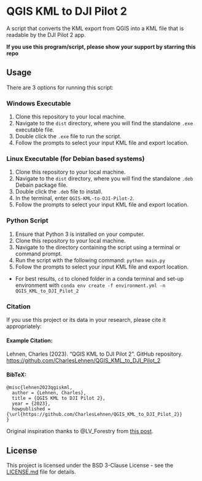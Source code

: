 # QGIS KML to DJI Pilot 2

A script that converts the KML export from QGIS into a KML file that is readable by the DJI Pilot 2 app.

**If you use this program/script, please show your support by starring this repo**

## Usage

There are 3 options for running this script:

### Windows Executable

1. Clone this repository to your local machine.
2. Navigate to the `dist` directory, where you will find the standalone `.exe` executable file.
3. Double click the `.exe` file to run the script.
4. Follow the prompts to select your input KML file and export location.

### Linux Executable (for Debian based systems)

1. Clone this repository to your local machine.
2. Navigate to the `dist` directory, where you will find the standalone `.deb` Debain package file.
3. Double click the `.deb` file to install.
4. In the terminal, enter `QGIS-KML-to-DJI-Pilot-2`.
5. Follow the prompts to select your input KML file and export location.

### Python Script

1. Ensure that Python 3 is installed on your computer.
2. Clone this repository to your local machine.
3. Navigate to the directory containing the script using a terminal or command prompt.
4. Run the script with the following command: `python main.py`
5. Follow the prompts to select your input KML file and export location.

* For best results, `cd` to cloned folder in a conda terminal and set-up environment with `conda env create -f environment.yml -n QGIS_KML_to_DJI_Pilot_2`

### Citation

If you use this project or its data in your research, please cite it appropriately:

#### Example Citation:
Lehnen, Charles (2023). “QGIS KML to DJI Pilot 2”. GitHub repository. https://github.com/CharlesLehnen/QGIS_KML_to_DJI_Pilot_2

#### BibTeX:

```
@misc{lehnen2023qgiskml,
  author = {Lehnen, Charles},
  title = {QGIS KML to DJI Pilot 2},
  year = {2023},
  howpublished = {\url{https://github.com/CharlesLehnen/QGIS_KML_to_DJI_Pilot_2}}
}
```

Original inspiration thanks to @LV_Forestry from [this post](https://forum.dji.com/thread-283890-1-1.html).

## License

This project is licensed under the BSD 3-Clause License - see the [LICENSE.md](LICENSE) file for details.
